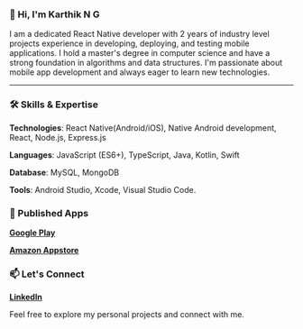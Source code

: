 ### 👋 Hi, I'm Karthik N G

I am a dedicated React Native developer with 2 years of industry level projects experience in developing, deploying, and testing mobile applications. I hold a master's degree in computer science and have a strong foundation in algorithms and data structures. I'm passionate about mobile app development and always eager to learn new technologies.

---

### 🛠️ Skills & Expertise

**Technologies**: React Native(Android/iOS), Native Android development, React, Node.js, Express.js

**Languages**: JavaScript (ES6+), TypeScript, Java, Kotlin, Swift

**Database**: MySQL, MongoDB

**Tools**: Android Studio, Xcode, Visual Studio Code.

### 📱 Published Apps

**[Google Play](https://play.google.com/store/apps/dev?id=5651179935012434288&hl=en_US)**

**[Amazon Appstore](https://www.amazon.com/Apps-Games-Karthik-N-G/s?rh=n%3A2350149011%2Cp_4%3AKarthik+N+G)**

### 📫 Let's Connect

**[LinkedIn](https://www.linkedin.com/in/karthik-n-g-84aa071a2)**

Feel free to explore my personal projects and connect with me.

